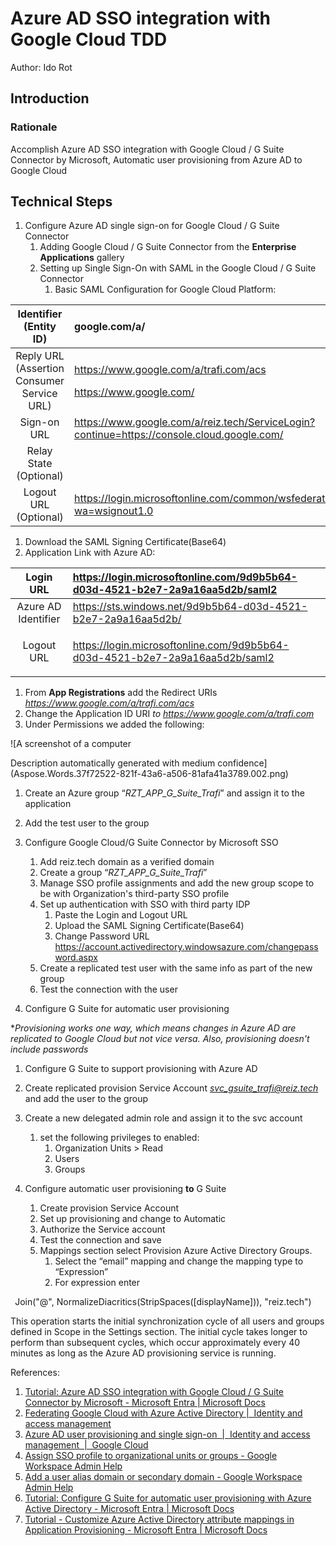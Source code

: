 # Azure AD SSO integration with Google Cloud TDD

Author: Ido Rot

## Introduction

### Rationale

Accomplish Azure AD SSO integration with Google Cloud / G Suite Connector by Microsoft, Automatic user provisioning from Azure AD to Google Cloud

## Technical Steps


1. Configure Azure AD single sign-on for Google Cloud / G Suite Connector
   1. Adding Google Cloud / G Suite Connector from the **Enterprise Applications** gallery
   1. Setting up Single Sign-On with SAML in the Google Cloud / G Suite Connector
      1. Basic SAML Configuration for Google Cloud Platform: 

|Identifier (Entity ID)|google.com/a/<tgfr>|
| :-: | :- |
|Reply URL (Assertion Consumer Service URL)|<p>https://www.google.com/a/trafi.com/acs</p><p>https://www.google.com/</p>|
|Sign-on URL|https://www.google.com/a/reiz.tech/ServiceLogin?continue=https://console.cloud.google.com/|
|Relay State (Optional)||
|Logout URL (Optional)|https://login.microsoftonline.com/common/wsfederation?wa=wsignout1.0|

1. Download the SAML Signing Certificate(Base64)
1. Application Link with Azure AD:

|Login URL|https://login.microsoftonline.com/9d9b5b64-d03d-4521-b2e7-2a9a16aa5d2b/saml2|
| :-: | :- |
|Azure AD Identifier|https://sts.windows.net/9d9b5b64-d03d-4521-b2e7-2a9a16aa5d2b/|
|<p>Logout URL</p><p></p>|https://login.microsoftonline.com/9d9b5b64-d03d-4521-b2e7-2a9a16aa5d2b/saml2|

1. From **App Registrations** add the Redirect URIs *https://www.google.com/a/trafi.com/acs* 
1. Change the Application ID URI *to https://www.google.com/a/trafi.com*
1. Under Permissions we added the following:

![A screenshot of a computer

Description automatically generated with medium confidence](Aspose.Words.37f72522-821f-43a6-a506-81afa41a3789.002.png)

1. Create an Azure group “*RZT\_APP\_G\_Suite\_Trafi*” and assign it to the application
1. Add the test user to the group


1. Configure Google Cloud/G Suite Connector by Microsoft SSO
   1. Add reiz.tech domain as a verified domain
   1. Create a group “*RZT\_APP\_G\_Suite\_Trafi*”
   1. Manage SSO profile assignments and add the new group scope to be with Organization's third-party SSO profile 
   1. Set up authentication with SSO with third party IDP
      1. Paste the Login and Logout URL
      1. Upload the SAML Signing Certificate(Base64)
      1. Change Password URL <https://account.activedirectory.windowsazure.com/changepassword.aspx>
   1. Create a replicated test user with the same info as part of the new group
   1. Test the connection with the user

1. Configure G Suite for automatic user provisioning

\**Provisioning works one way, which means changes in Azure AD are replicated to Google Cloud but not vice versa. Also, provisioning doesn't include passwords*

1. Configure G Suite to support provisioning with Azure AD
1. Create replicated provision Service Account [*svc_gsuite_trafi@reiz.tech*](mailto:svc_gsuite_trafi@reiz.tech) and add the user to the group 
1. Create a new delegated admin role and assign it to the svc account
   1. set the following privileges to enabled:
      1. Organization Units > Read
      1. Users
      1. Groups


1. Configure automatic user provisioning **to** G Suite
   1. Create provision Service Account 
   1. Set up provisioning and change to Automatic
   1. Authorize the Service account
   1. Test the connection and save
   1. Mappings section select Provision Azure Active Directory Groups.
      1. Select the “email” mapping and change the mapping type to “Expression”
      1. For expression enter

` `Join("@", NormalizeDiacritics(StripSpaces([displayName])), "reiz.tech")

This operation starts the initial synchronization cycle of all users and groups defined in Scope in the Settings section. The initial cycle takes longer to perform than subsequent cycles, which occur approximately every 40 minutes as long as the Azure AD provisioning service is running.











References:

1. [Tutorial: Azure AD SSO integration with Google Cloud / G Suite Connector by Microsoft - Microsoft Entra | Microsoft Docs](https://docs.microsoft.com/en-us/azure/active-directory/saas-apps/google-apps-tutorial#configure-google-cloudg-suite-connector-by-microsoft-sso)
1. [Federating Google Cloud with Azure Active Directory |  Identity and access management](https://cloud.google.com/architecture/identity/federating-gcp-with-azure-active-directory)
1. [Azure AD user provisioning and single sign-on  |  Identity and access management  |  Google Cloud](https://cloud.google.com/architecture/identity/federating-gcp-with-azure-ad-configuring-provisioning-and-single-sign-on)
1. [Assign SSO profile to organizational units or groups - Google Workspace Admin Help](https://support.google.com/a/answer/10723804?hl=en)
1. [Add a user alias domain or secondary domain - Google Workspace Admin Help](https://support.google.com/a/answer/7502379?hl=en)
1. [Tutorial: Configure G Suite for automatic user provisioning with Azure Active Directory - Microsoft Entra | Microsoft Docs](https://docs.microsoft.com/en-us/azure/active-directory/saas-apps/g-suite-provisioning-tutorial)
1. [Tutorial - Customize Azure Active Directory attribute mappings in Application Provisioning - Microsoft Entra | Microsoft Docs](https://docs.microsoft.com/en-us/azure/active-directory/app-provisioning/customize-application-attributes)




